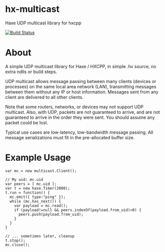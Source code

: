 # hx-multicast

Haxe UDP multicast library for hxcpp

[![Build Status](https://travis-ci.com/jcward/hx-multicast.svg?branch=master)](https://travis-ci.com/jcward/hx-multicast)

About
====

A simple UDP multicast library for Haxe / HXCPP, in simple .hx source, no extra ndlls or build steps.

UDP multicast allows message passing between many clients (devices or processes) on the same local area network (LAN), transmitting messages between them without any IP or host information. Messages sent from any client are delivered to all other clients.

Note that some routers, networks, or devices may not support UDP multicast. Also, with UDP, packets are not guaranteed to arrive, and are not guaranteed to arrive in the order they were sent. You should assume any packet could be lost.

Typical use cases are low-latency, low-bandwidth message passing. All message serializations must fit in the pre-allocated buffer size.

Example Usage
====

```
var mc = new multicast.Client();

// My uid: mc.uid
var peers = [ mc.uid ];
var t = new haxe.Timer(2000);
t.run = function() {
  mc.emit({ type:"ping" });
  while (mc.has_next()) {
    var payload = mc.read();
    if (payload!=null && peers.indexOf(payload.from_uid)<0) {
      peers.push(payload.from_uid);
    }
  }
}

// ... sometimes later, cleanup
t.stop();
mc.close();
```
